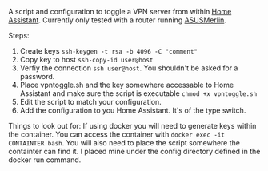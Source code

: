 A script and configuration to toggle a VPN server from within [Home Assistant](https://home-assistant.io/). Currently only tested with a router running [ASUSMerlin](https://asuswrt.lostrealm.ca/).

Steps:

1. Create keys ```ssh-keygen -t rsa -b 4096 -C "comment"```
2. Copy key to host ```ssh-copy-id user@host```
3. Verfiy the connection ```ssh user@host```. You shouldn't be asked for a password.
4. Place vpntoggle.sh and the key somewhere accessable to Home Assistant and make sure the script is executable ```chmod +x vpntoggle.sh```
5. Edit the script to match your configuration.
6. Add the configuration to you Home Assistant. It's of the type switch.

Things to look out for:
If using docker you will need to generate keys within the container. You can access the container with ```docker exec -it CONTAINTER bash```. You will also need to place the script somewhere the containter can find it. I placed mine under the config directory defined in the docker run command.
